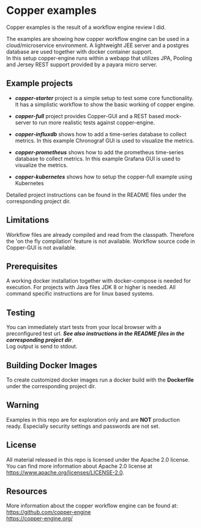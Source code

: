 Copper examples
===============
Copper examples is the result of a workflow engine review I did.
  
The examples are showing how copper workflow engine can be used in a cloud/microservice environment.
A lightweight JEE server and a postgres database are used together with docker container support.    
In this setup copper-engine runs within a webapp that utilizes JPA, Pooling and Jersey REST support provided by a
payara micro server.

Example projects
----------------
- ***copper-starter*** project is a simple setup to test some core functionality. It has a simplistic workflow to show the basic 
working of copper engine.

- ***copper-full*** project provides Copper-GUI and a REST based mock-server to run more realistic tests against copper-engine.

- ***copper-influxdb*** shows how to add a time-series database to collect metrics. 
In this example Chronograf GUI is used to visualize the metrics.

- ***copper-prometheus*** shows how to add the prometheus time-series database to collect metrics.
In this example Grafana GUI is used to visualize the metrics.

- ***copper-kubernetes*** shows how to setup the copper-full example using Kubernetes 

Detailed project instructions can be found in the README files under the corresponding project dir.

Limitations
-----------
Workflow files are already compiled and read from the classpath. Therefore the 'on the fly
compilation' feature is not available. Workflow source code in Copper-GUI is not available.   

Prerequisites
------------- 
A working docker installation together with docker-compose is needed for execution.
For projects with Java files JDK 8 or higher is needed. 
All command specific instructions are for linux based systems.
 
Testing
------
You can immediately start tests from your local browser with a preconfigured test url. 
***See also instructions in the README files in the corresponding project dir***.   
Log output is send to stdout. 

Building Docker Images
----------------------
To create customized docker images run a docker build with the **Dockerfile** under the corresponding project dir. 

Warning
-------
Examples in this repo are for exploration only and are **NOT** production ready. 
Especially security settings and passwords are not set.  

License
-------
All material released in this repo is licensed under the Apache 2.0 license.  
You can find more information about Apache 2.0 license at https://www.apache.org/licenses/LICENSE-2.0.

Resources
---------
More information about the copper workflow engine can be found at:  
https://github.com/copper-engine   
https://copper-engine.org/



